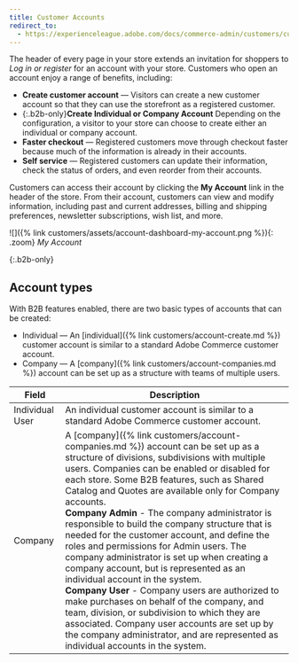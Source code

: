 ```yaml
---
title: Customer Accounts
redirect_to:
  - https://experienceleague.adobe.com/docs/commerce-admin/customers/customer-accounts/customer-account-scope.html
---
```


The header of every page in your store extends an invitation for shoppers to _Log in or register_ for an account with your store. Customers who open an account enjoy a range of benefits, including:

- **Create customer account** — Visitors can create a new customer account so that they can use the storefront as a registered customer.
- {:.b2b-only}**Create Individual or Company Account** Depending on the configuration, a visitor to your store can choose to create either an individual or company account.
- **Faster checkout** — Registered customers move through checkout faster because much of the information is already in their accounts.
- **Self service** — Registered customers can update their information, check the status of orders, and even reorder from their accounts.

Customers can access their account by clicking the **My Account** link in the header of the store. From their account, customers can view and modify information, including past and current addresses, billing and shipping preferences, newsletter subscriptions, wish list, and more.

![]({% link customers/assets/account-dashboard-my-account.png %}){: .zoom}
_My Account_

{:.b2b-only}
## Account types

With B2B features enabled, there are two basic types of accounts that can be created:

- Individual — An [individual]({% link customers/account-create.md %}) customer account is similar to a standard Adobe Commerce customer account.
- Company — A [company]({% link customers/account-companies.md %}) account can be set up as a structure with teams of multiple users.

|Field|Description|
|--- |--- |
|Individual User|An individual customer account is similar to a standard Adobe Commerce customer account.|
|Company|A [company]({% link customers/account-companies.md %}) account can be set up as a structure of divisions, subdivisions with multiple users. Companies can be enabled or disabled for each store. Some B2B features, such as Shared Catalog and Quotes are available only for Company accounts. <br/>**Company Admin** - The company administrator is responsible to build the company structure that is needed for the customer account, and define the roles and permissions for  Admin users. The company administrator is set up when creating a company account, but is represented as an individual account in the system. <br/>**Company User** - Company users are authorized to make purchases on behalf of the company, and team, division, or subdivision to which they are associated. Company user accounts are set up by the company administrator, and are represented as individual accounts in the system.|
